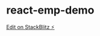 # react-emp-demo

[Edit on StackBlitz ⚡️](https://stackblitz.com/edit/react-interview-emp-xyz-fpagw7)